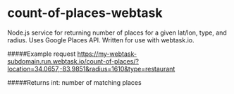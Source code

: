 # count-of-places-webtask
Node.js service for returning number of places for a given lat/lon, type, and radius. Uses Google Places API. Written for use with webtask.io.

#####Example request
https://my-webtask-subdomain.run.webtask.io/count-of-places/?location=34.0657,-83.9851&radius=1610&type=restaurant

#####Returns
int: number of matching places
